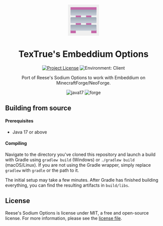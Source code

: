 <center><div align="center">

<img height="100" src="src/main/resources/icon.png" width="100"/>

# TexTrue's Embeddium Options

[![Project License](https://img.shields.io/github/license/FlashyReese/reeses-sodium-options?style=flat-square)](LICENSE)
![Environment: Client](https://img.shields.io/badge/environment-client-1976d2?style=flat-square)

Port of Reese's Sodium Options to work with Embeddium on MinecraftForge/NeoForge.

<img alt="java17" height="56" src="https://cdn.jsdelivr.net/npm/@intergrav/devins-badges@3/assets/cozy/built-with/java17_vector.svg">

<img alt="forge" height="56" src="https://cdn.jsdelivr.net/npm/@intergrav/devins-badges@3/assets/cozy/supported/forge_vector.svg">

</div></center>

## Building from source

#### Prerequisites

- Java 17 or above

#### Compiling

Navigate to the directory you've cloned this repository and launch a build with Gradle using `gradlew build` (Windows)
or `./gradlew build` (macOS/Linux). If you are not using the Gradle wrapper, simply replace `gradlew` with `gradle`
or the path to it.

The initial setup may take a few minutes. After Gradle has finished building everything, you can find the resulting
artifacts in `build/libs`.

## License

Reese's Sodium Options is license under MIT, a free and open-source license. For more information, please see the
[license file](LICENSE).

